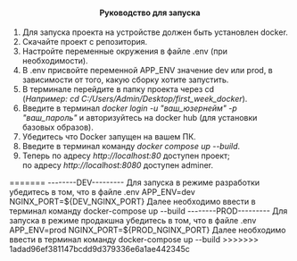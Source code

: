 <center><h4>Руководство для запуска</h4></center>
<ol>
    <li>Для запуска проекта на устройстве должен быть установлен docker.</li> 
    <li>Скачайте проект с репозитория.</li>
    <li>Настройте переменные окружения в файле .env (при необходимости).</li>
    <li>В .env присвойте переменной APP_ENV значение dev или prod, в зависимости от того, какую сборку хотите запустить.</li>
    <li>В терминале перейдите в папку проекта через cd<br>(<i>Например: cd C:/Users/Admin/Desktop/first_week_docker</i>).</li>
    <li>Введите в терминал <i>docker login -u "ваш_юзернейм" -p "ваш_пароль"</i> и авторизуйтесь на docker hub (для установки базовых образов).</li>
    <li>Убедитесь что Docker запущен на вашем ПК.</li>
    <li>Введите в терминал команду <i>docker compose up --build</i>.</li>
    <li>Теперь по адресу <i>http://localhost:80</i> доступен проект;<br>
        по адресу <i>http://localhost:8080</i> доступен adminer.</li>
</ol>
=======
--------DEV---------
Для запуска в режиме разработки убедитесь в том, что в файле .env 
APP_ENV=dev
NGINX_PORT=${DEV_NGINX_PORT}
Далее необходимо ввести в терминал команду docker-compose up --build
--------PROD---------
Для запуска в режиме продакшна убедитесь в том, что в файле .env 
APP_ENV=prod
NGINX_PORT=${PROD_NGINX_PORT}
Далее необходимо ввести в терминал команду docker-compose up --build
>>>>>>> 1adad96ef381147bcdd9d379336e6a1ae442345c
